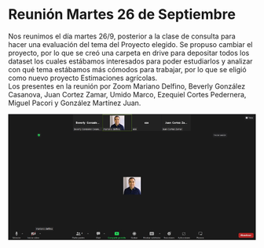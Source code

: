# Reunión Martes 26 de Septiembre

Nos reunimos el día martes 26/9, posterior a la clase de consulta para hacer una evaluación del tema del Proyecto elegido. 
Se propuso cambiar el proyecto, por lo que se creó una carpeta en drive para depositar todos los dataset los cuales estábamos 
interesados para poder estudiarlos y analizar con qué tema estábamos más cómodos para trabajar, por lo que se eligió como nuevo
proyecto Estimaciones agrícolas.<br> Los presentes en la reunión por Zoom Mariano Delfino, Beverly González Casanova, 
Juan Cortez Zamar, Umido Marco, Ezequiel Cortes Pedernera, Miguel Pacori y González Martínez Juan.

![reunion 4](https://github.com/licette32/Proyectogrupo21/blob/main/reunion4.png)
